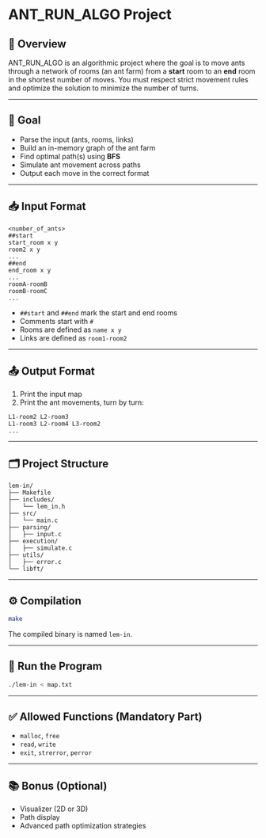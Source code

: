 # ANT_RUN_ALGO Project

## 🐜 Overview
ANT_RUN_ALGO is an algorithmic project where the goal is to move ants through a network of rooms (an ant farm) from a **start** room to an **end** room in the shortest number of moves. You must respect strict movement rules and optimize the solution to minimize the number of turns.

---

## 🧠 Goal
- Parse the input (ants, rooms, links)
- Build an in-memory graph of the ant farm
- Find optimal path(s) using **BFS**
- Simulate ant movement across paths
- Output each move in the correct format

---

## 📥 Input Format
```
<number_of_ants>
##start
start_room x y
room2 x y
...
##end
end_room x y
...
roomA-roomB
roomB-roomC
...
```

- `##start` and `##end` mark the start and end rooms
- Comments start with `#`
- Rooms are defined as `name x y`
- Links are defined as `room1-room2`

---

## 📤 Output Format
1. Print the input map
2. Print the ant movements, turn by turn:
```
L1-room2 L2-room3
L1-room3 L2-room4 L3-room2
...
```

---

## 🗂 Project Structure
```
lem-in/
├── Makefile
├── includes/
│   └── lem_in.h
├── src/
│   └── main.c
├── parsing/
│   ├── input.c
├── execution/
│   ├── simulate.c
├── utils/
│   ├── error.c
└── libft/
```

---

## ⚙️ Compilation
```bash
make
```
The compiled binary is named `lem-in`.

---

## 🚀 Run the Program
```bash
./lem-in < map.txt
```

---

## ✅ Allowed Functions (Mandatory Part)
- `malloc`, `free`
- `read`, `write`
- `exit`, `strerror`, `perror`

---

## 📚 Bonus (Optional)
- Visualizer (2D or 3D)
- Path display
- Advanced path optimization strategies